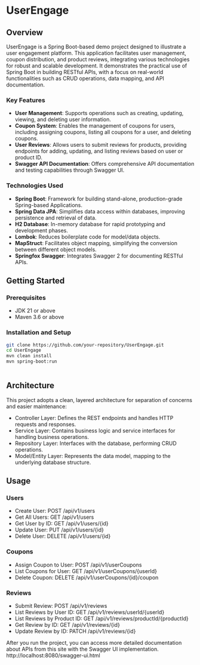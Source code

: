 # UserEngage

## Overview

UserEngage is a Spring Boot-based demo project designed to illustrate a user engagement platform. This application facilitates user management, coupon distribution, and product reviews, integrating various technologies for robust and scalable development. It demonstrates the practical use of Spring Boot in building RESTful APIs, with a focus on real-world functionalities such as CRUD operations, data mapping, and API documentation.

### Key Features

- **User Management**: Supports operations such as creating, updating, viewing, and deleting user information.
- **Coupon System**: Enables the management of coupons for users, including assigning coupons, listing all coupons for a user, and deleting coupons.
- **User Reviews**: Allows users to submit reviews for products, providing endpoints for adding, updating, and listing reviews based on user or product ID.
- **Swagger API Documentation**: Offers comprehensive API documentation and testing capabilities through Swagger UI.

### Technologies Used

- **Spring Boot**: Framework for building stand-alone, production-grade Spring-based Applications.
- **Spring Data JPA**: Simplifies data access within databases, improving persistence and retrieval of data.
- **H2 Database**: In-memory database for rapid prototyping and development phases.
- **Lombok**: Reduces boilerplate code for model/data objects.
- **MapStruct**: Facilitates object mapping, simplifying the conversion between different object models.
- **Springfox Swagger**: Integrates Swagger 2 for documenting RESTful APIs.

## Getting Started

### Prerequisites

- JDK 21 or above
- Maven 3.6 or above

### Installation and Setup


   ```sh
   git clone https://github.com/your-repository/UserEngage.git
   cd UserEngage
   mvn clean install
   mvn spring-boot:run
    
   ```

##  Architecture
This project adopts a clean, layered architecture for separation of concerns and easier maintenance:

- Controller Layer: Defines the REST endpoints and handles HTTP requests and responses.
- Service Layer: Contains business logic and service interfaces for handling business operations.
- Repository Layer: Interfaces with the database, performing CRUD operations.
- Model/Entity Layer: Represents the data model, mapping to the underlying database structure.

## Usage
###  Users
 - Create User: POST /api/v1/users
 - Get All Users: GET /api/v1/users
 - Get User by ID: GET /api/v1/users/{id}
 - Update User: PUT /api/v1/users/{id}
 - Delete User: DELETE /api/v1/users/{id}
### Coupons
 - Assign Coupon to User: POST /api/v1/userCoupons
 - List Coupons for User: GET /api/v1/userCoupons/{userId}
 - Delete Coupon: DELETE /api/v1/userCoupons/{id}/coupon
###  Reviews
 - Submit Review: POST /api/v1/reviews
 - List Reviews by User ID: GET /api/v1/reviews/userId/{userId}
 - List Reviews by Product ID: GET /api/v1/reviews/productId/{productId}
 - Get Review by ID: GET /api/v1/reviews/{id}
 - Update Review by ID: PATCH /api/v1/reviews/{id}

After you run the project, you can access more detailed documentation about APIs from this site with the Swagger UI implementation.
 http://localhost:8080/swagger-ui.html